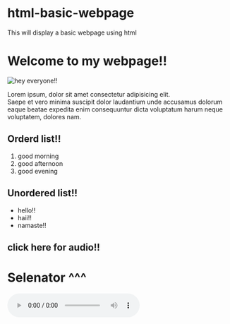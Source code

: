 # html-basic-webpage
This will display a basic webpage using html


<!-- creating a basic html page -->
<!DOCTYPE html>
<html lang="en">
<head>
    <meta charset="UTF-8">
    <meta http-equiv="X-UA-Compatible" content="IE=edge">
    <meta name="viewport" content="width=device-width, initial-scale=1.0">
    <title>My document</title>
</head>
<body>
    <h1>Welcome to my webpage!!</h1>
    <img src="https://images.unsplash.com/photo-1568144628871-ccbb00fc297c?ixlib=rb-4.0.3&ixid=MnwxMjA3fDB8MHxzZWFyY2h8OHx8aGVsbG98ZW58MHx8MHx8&auto=format&fit=crop&w=500&q=60" alt="hey everyone!!">
    <p>Lorem ipsum, dolor sit amet consectetur adipisicing elit.<br>Saepe et vero minima suscipit dolor laudantium unde accusamus dolorum eaque beatae expedita enim consequuntur dicta voluptatum harum neque voluptatem, dolores nam.<br></p>
    <h2>Orderd list!!</h2>
    <ol>
        <li>good morning</li>
        <li>good afternoon</li>
        <li>good evening</li>
    </ol>
    <h2>Unordered list!!</h2>
    <ul>
        <li>hello!!</li>
        <li>haii!!</li>
        <li>namaste!!</li>
    </ul>
    <h2>click here for audio!!</h2>
    <h1>Selenator ^^^</h1>
    <audio controls>
        <source src="Downloads/whosays.mp3" type="audio/mpeg">
      Your browser does not support the audio element.
      </audio>
      
    
</body>
</html>

